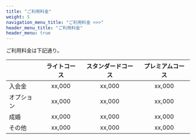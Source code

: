 ```yaml
---
title: "ご利用料金"
weight: 5
navigation_menu_title: "ご利用料金 >>>"
header_menu_title: "ご利用料金"
header_menu: true
---
```




ご利用料金は下記通り。

| | ライトコース| スタンダードコース| プレミアムコース|
|---|:---:|:---:|:---:|
|入会金|xx,000 |xx,000 |xx,000 |
|オプション|xx,000 |xx,000 |xx,000 |
|成婚|xx,000 |xx,000 |xx,000 |
|その他|xx,000 |xx,000 |xx,000 |
